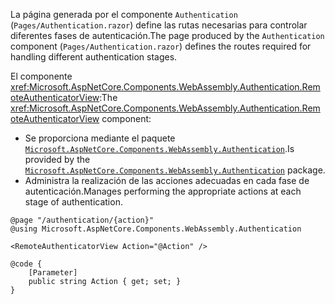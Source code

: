 <span data-ttu-id="7ba3e-101">La página generada por el componente `Authentication` (`Pages/Authentication.razor`) define las rutas necesarias para controlar diferentes fases de autenticación.</span><span class="sxs-lookup"><span data-stu-id="7ba3e-101">The page produced by the `Authentication` component (`Pages/Authentication.razor`) defines the routes required for handling different authentication stages.</span></span>

<span data-ttu-id="7ba3e-102">El componente <xref:Microsoft.AspNetCore.Components.WebAssembly.Authentication.RemoteAuthenticatorView>:</span><span class="sxs-lookup"><span data-stu-id="7ba3e-102">The <xref:Microsoft.AspNetCore.Components.WebAssembly.Authentication.RemoteAuthenticatorView> component:</span></span>

* <span data-ttu-id="7ba3e-103">Se proporciona mediante el paquete [`Microsoft.AspNetCore.Components.WebAssembly.Authentication`](https://www.nuget.org/packages/Microsoft.AspNetCore.Components.WebAssembly.Authentication/).</span><span class="sxs-lookup"><span data-stu-id="7ba3e-103">Is provided by the [`Microsoft.AspNetCore.Components.WebAssembly.Authentication`](https://www.nuget.org/packages/Microsoft.AspNetCore.Components.WebAssembly.Authentication/) package.</span></span>
* <span data-ttu-id="7ba3e-104">Administra la realización de las acciones adecuadas en cada fase de autenticación.</span><span class="sxs-lookup"><span data-stu-id="7ba3e-104">Manages performing the appropriate actions at each stage of authentication.</span></span>

```razor
@page "/authentication/{action}"
@using Microsoft.AspNetCore.Components.WebAssembly.Authentication

<RemoteAuthenticatorView Action="@Action" />

@code {
    [Parameter]
    public string Action { get; set; }
}
```
